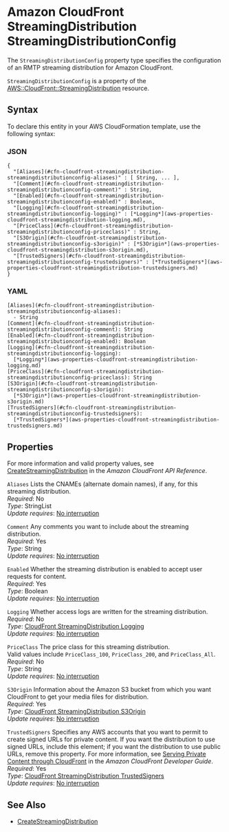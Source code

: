 # Amazon CloudFront StreamingDistribution StreamingDistributionConfig<a name="aws-properties-cloudfront-streamingdistribution-streamingdistributionconfig"></a>

<a name="aws-properties-cloudfront-streamingdistribution-streamingdistributionconfig-description"></a>The `StreamingDistributionConfig` property type specifies the configuration of an RMTP streaming distribution for Amazon CloudFront\.

<a name="aws-properties-cloudfront-streamingdistribution-streamingdistributionconfig-inheritance"></a> `StreamingDistributionConfig` is a property of the [AWS::CloudFront::StreamingDistribution](aws-resource-cloudfront-streamingdistribution.md) resource\. 

## Syntax<a name="aws-properties-cloudfront-streamingdistribution-streamingdistributionconfig-syntax"></a>

To declare this entity in your AWS CloudFormation template, use the following syntax:

### JSON<a name="aws-properties-cloudfront-streamingdistribution-streamingdistributionconfig-syntax.json"></a>

```
{
  "[Aliases](#cfn-cloudfront-streamingdistribution-streamingdistributionconfig-aliases)" : [ String, ... ],
  "[Comment](#cfn-cloudfront-streamingdistribution-streamingdistributionconfig-comment)" : String,
  "[Enabled](#cfn-cloudfront-streamingdistribution-streamingdistributionconfig-enabled)" : Boolean,
  "[Logging](#cfn-cloudfront-streamingdistribution-streamingdistributionconfig-logging)" : [*Logging*](aws-properties-cloudfront-streamingdistribution-logging.md),
  "[PriceClass](#cfn-cloudfront-streamingdistribution-streamingdistributionconfig-priceclass)" : String,
  "[S3Origin](#cfn-cloudfront-streamingdistribution-streamingdistributionconfig-s3origin)" : [*S3Origin*](aws-properties-cloudfront-streamingdistribution-s3origin.md),
  "[TrustedSigners](#cfn-cloudfront-streamingdistribution-streamingdistributionconfig-trustedsigners)" : [*TrustedSigners*](aws-properties-cloudfront-streamingdistribution-trustedsigners.md)
}
```

### YAML<a name="aws-properties-cloudfront-streamingdistribution-streamingdistributionconfig-syntax.yaml"></a>

```
[Aliases](#cfn-cloudfront-streamingdistribution-streamingdistributionconfig-aliases): 
  - String
[Comment](#cfn-cloudfront-streamingdistribution-streamingdistributionconfig-comment): String
[Enabled](#cfn-cloudfront-streamingdistribution-streamingdistributionconfig-enabled): Boolean
[Logging](#cfn-cloudfront-streamingdistribution-streamingdistributionconfig-logging): 
  [*Logging*](aws-properties-cloudfront-streamingdistribution-logging.md)
[PriceClass](#cfn-cloudfront-streamingdistribution-streamingdistributionconfig-priceclass): String
[S3Origin](#cfn-cloudfront-streamingdistribution-streamingdistributionconfig-s3origin): 
  [*S3Origin*](aws-properties-cloudfront-streamingdistribution-s3origin.md)
[TrustedSigners](#cfn-cloudfront-streamingdistribution-streamingdistributionconfig-trustedsigners): 
  [*TrustedSigners*](aws-properties-cloudfront-streamingdistribution-trustedsigners.md)
```

## Properties<a name="aws-properties-cloudfront-streamingdistribution-streamingdistributionconfig-properties"></a>

For more information and valid property values, see [CreateStreamingDistribution](https://docs.aws.amazon.com/cloudfront/latest/APIReference/API_CreateStreamingDistribution.html) in the *Amazon CloudFront API Reference*\.

`Aliases`  <a name="cfn-cloudfront-streamingdistribution-streamingdistributionconfig-aliases"></a>
Lists the CNAMEs \(alternate domain names\), if any, for this streaming distribution\.  
 *Required*: No  
 *Type*: StringList  
 *Update requires*: [No interruption](using-cfn-updating-stacks-update-behaviors.md#update-no-interrupt) 

`Comment`  <a name="cfn-cloudfront-streamingdistribution-streamingdistributionconfig-comment"></a>
Any comments you want to include about the streaming distribution\.  
 *Required*: Yes  
 *Type*: String  
 *Update requires*: [No interruption](using-cfn-updating-stacks-update-behaviors.md#update-no-interrupt) 

`Enabled`  <a name="cfn-cloudfront-streamingdistribution-streamingdistributionconfig-enabled"></a>
Whether the streaming distribution is enabled to accept user requests for content\.  
 *Required*: Yes  
 *Type*: Boolean  
 *Update requires*: [No interruption](using-cfn-updating-stacks-update-behaviors.md#update-no-interrupt) 

`Logging`  <a name="cfn-cloudfront-streamingdistribution-streamingdistributionconfig-logging"></a>
Whether access logs are written for the streaming distribution\.  
 *Required*: No  
 *Type*: [CloudFront StreamingDistribution Logging](aws-properties-cloudfront-streamingdistribution-logging.md)  
 *Update requires*: [No interruption](using-cfn-updating-stacks-update-behaviors.md#update-no-interrupt) 

`PriceClass`  <a name="cfn-cloudfront-streamingdistribution-streamingdistributionconfig-priceclass"></a>
The price class for this streaming distribution\.  
Valid values include `PriceClass_100`, `PriceClass_200`, and `PriceClass_All`\.  
 *Required*: No  
 *Type*: String  
 *Update requires*: [No interruption](using-cfn-updating-stacks-update-behaviors.md#update-no-interrupt) 

`S3Origin`  <a name="cfn-cloudfront-streamingdistribution-streamingdistributionconfig-s3origin"></a>
Information about the Amazon S3 bucket from which you want CloudFront to get your media files for distribution\.  
 *Required*: Yes  
 *Type*: [CloudFront StreamingDistribution S3Origin](aws-properties-cloudfront-streamingdistribution-s3origin.md)  
 *Update requires*: [No interruption](using-cfn-updating-stacks-update-behaviors.md#update-no-interrupt) 

`TrustedSigners`  <a name="cfn-cloudfront-streamingdistribution-streamingdistributionconfig-trustedsigners"></a>
Specifies any AWS accounts that you want to permit to create signed URLs for private content\. If you want the distribution to use signed URLs, include this element; if you want the distribution to use public URLs, remove this property\. For more information, see [Serving Private Content through CloudFront](https://docs.aws.amazon.com/AmazonCloudFront/latest/DeveloperGuide/PrivateContent.html) in the *Amazon CloudFront Developer Guide*\.  
 *Required*: Yes  
 *Type*: [CloudFront StreamingDistribution TrustedSigners](aws-properties-cloudfront-streamingdistribution-trustedsigners.md)  
 *Update requires*: [No interruption](using-cfn-updating-stacks-update-behaviors.md#update-no-interrupt) 

## See Also<a name="aws-properties-cloudfront-streamingdistribution-streamingdistributionconfig-seealso"></a>
+ [CreateStreamingDistribution](https://docs.aws.amazon.com/cloudfront/latest/APIReference/API_CreateStreamingDistribution.html)